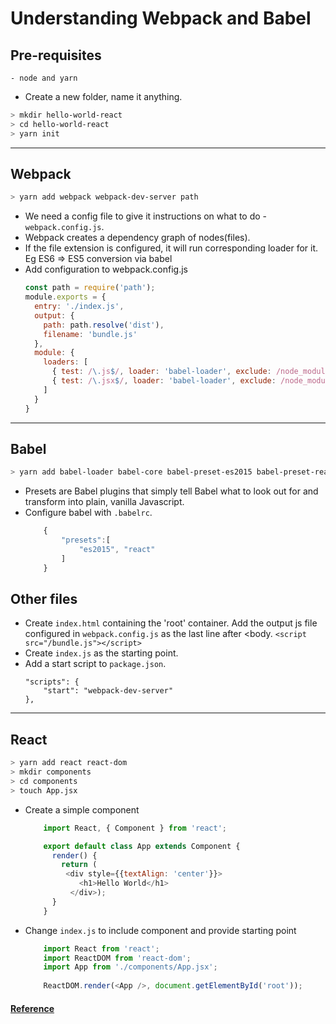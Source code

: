 # Understanding Webpack and Babel

## Pre-requisites
	- node and yarn

* Create a new folder, name it anything.
```bash
> mkdir hello-world-react
> cd hello-world-react
> yarn init
```

___
## Webpack
```bash
> yarn add webpack webpack-dev-server path
```

* We need a config file to give it instructions on what to do - `webpack.config.js`.
* Webpack creates a dependency graph of nodes(files).
* If the file extension is configured, it will run corresponding loader for it. Eg ES6 => ES5 conversion via babel
* Add configuration to webpack.config.js
	```javascript
	const path = require('path');
	module.exports = {
	  entry: './index.js',
	  output: {
	    path: path.resolve('dist'),
	    filename: 'bundle.js'
	  },
	  module: {
	    loaders: [
	      { test: /\.js$/, loader: 'babel-loader', exclude: /node_modules/ },
	      { test: /\.jsx$/, loader: 'babel-loader', exclude: /node_modules/ }
	    ]
	  }
	}
	```

___
## Babel
```bash
> yarn add babel-loader babel-core babel-preset-es2015 babel-preset-react --dev
```

* Presets are Babel plugins that simply tell Babel what to look out for and transform into plain, vanilla Javascript.
* Configure babel with `.babelrc`.
	```javascript
		{
		    "presets":[
		        "es2015", "react"
		    ]
		}
	```

## Other files 
* Create `index.html` containing the 'root' container. Add the output js file configured in `webpack.config.js` as the last line after <body. `<script src="/bundle.js"></script>`
* Create `index.js` as the starting point.
* Add a start script to `package.json`.
	```
	"scripts": {
    	"start": "webpack-dev-server"
  	},
  	```

___
## React
```bash
> yarn add react react-dom
> mkdir components 
> cd components
> touch App.jsx
```

* Create a simple component
	```javascript
		import React, { Component } from 'react';

		export default class App extends Component {
		  render() {
		    return (
		     <div style={{textAlign: 'center'}}>
		        <h1>Hello World</h1>
		      </div>);
		  }
		}
	```
* Change `index.js` to include component and provide starting point
	```javascript
		import React from 'react';
		import ReactDOM from 'react-dom';
		import App from './components/App.jsx';
		
		ReactDOM.render(<App />, document.getElementById('root'));
	```

		
#### [Reference](https://scotch.io/tutorials/setup-a-react-environment-using-webpack-and-babel)
